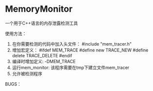 MemoryMonitor
=============

一个用于C++语言的内存泄露检测工具

使用方法：
  1. 在你需要检测的代码中加入头文件： #include "mem_tracer.h"
  2. 增加宏定义：
          #ifdef MEM_TRACE
          #define new     TRACE_NEW
          #define delete  TRACE_DELETE
          #endif
  3. 编译时增加定义: -DMEM_TRACE
  4. 运行mem_monitor: 该程序需要在tmp下建立文件mem_tracer
  5. 允许被检测程序
  
BUGS：
  
